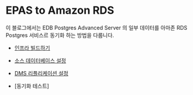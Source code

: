 # EPAS to Amazon RDS

이 블로그에서는 EDB Postgres Advanced Server 의 일부 데이터를 아마존 RDS Postgres 서비스르 동기화 하는 방법을 다룹니다.





* [인프라 빌드하기](https://github.com/gnosia93/epas-to-rds/blob/main/1.infra-build.md)

* [소스 데이터베이스 설정](https://github.com/gnosia93/epas-to-rds/blob/main/2.srcdb-config.md)

* [DMS 리플리케이션 설정](https://github.com/gnosia93/epas-to-rds/blob/main/3.repl-task.md)

* [동기화 테스트]
